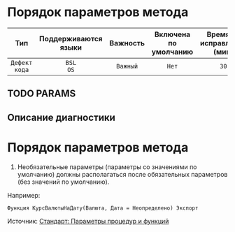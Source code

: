 # Порядок параметров метода

| Тип | Поддерживаются<br/>языки | Важность | Включена<br/>по умолчанию | Время на<br/>исправление (мин) | Тэги |
| :-: | :-: | :-: | :-: | :-: | :-: |
| `Дефект кода` | `BSL`<br/>`OS` | `Важный` | `Нет` | `30` | `standard`<br/>`design` |


## TODO PARAMS

## Описание диагностики

# Порядок параметров метода


1. Необязательные параметры (параметры со значениями по умолчанию) должны располагаться после обязательных параметров (без значений по умолчанию).  

Например:
```bsl
Функция КурсВалютыНаДату(Валюта, Дата = Неопределено) Экспорт
```

Источник: [Стандарт: Параметры процедур и функций](https://its.1c.ru/db/v8std#content:640:hdoc)
